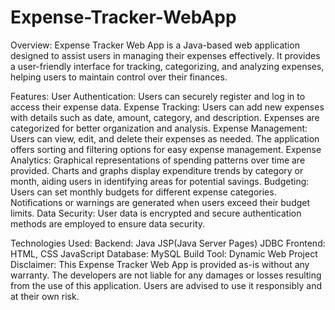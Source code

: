 # Expense-Tracker-WebApp

Overview: Expense Tracker Web App is a Java-based web application designed to assist users in managing their expenses effectively. It provides a user-friendly interface for tracking, categorizing, and analyzing expenses, helping users to maintain control over their finances.

Features: User Authentication: Users can securely register and log in to access their expense data. Expense Tracking: Users can add new expenses with details such as date, amount, category, and description. Expenses are categorized for better organization and analysis. Expense Management: Users can view, edit, and delete their expenses as needed. The application offers sorting and filtering options for easy expense management. Expense Analytics: Graphical representations of spending patterns over time are provided. Charts and graphs display expenditure trends by category or month, aiding users in identifying areas for potential savings. Budgeting: Users can set monthly budgets for different expense categories. Notifications or warnings are generated when users exceed their budget limits. Data Security: User data is encrypted and secure authentication methods are employed to ensure data security.

Technologies Used: Backend: Java JSP(Java Server Pages) JDBC Frontend: HTML, CSS JavaScript Database: MySQL Build Tool: Dynamic Web Project Disclaimer: This Expense Tracker Web App is provided as-is without any warranty. The developers are not liable for any damages or losses resulting from the use of this application. Users are advised to use it responsibly and at their own risk.
